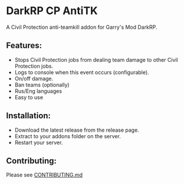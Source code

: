 # DarkRP CP AntiTK
A Civil Protection anti-teamkill addon for Garry's Mod DarkRP.

## Features:
* Stops Civil Protection jobs from dealing team damage to other Civil Protection jobs.
* Logs to console when this event occurs (configurable).
* On/off damage.
* Ban teams (optionally)
* Rus/Eng languages
* Easy to use

## Installation:
* Download the latest release from the release page.
* Extract to your addons folder on the server.
* Restart your server.

## Contributing:

Please see [CONTRIBUTING.md](https://github.com/bamq/DarkRP-CP-AntiTK/blob/master/CONTRIBUTING.md)
